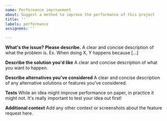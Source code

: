 ```yaml
---
name: Performance improvement
about: Suggest a method to improve the performance of this project
title: ''
labels: performance
assignees: ''

---
```


**What's the issue? Please describe.**
A clear and concise description of what the problem is. Ex. When doing X, Y happens because [...]

**Describe the solution you'd like**
A clear and concise description of what you want to happen.

**Describe alternatives you've considered**
A clear and concise description of any alternative solutions or features you've considered.

**Tests**
While an idea might improve performance on paper, in practice it might not. It's really important to test your idea out first!

**Additional context**
Add any other context or screenshots about the feature request here.
